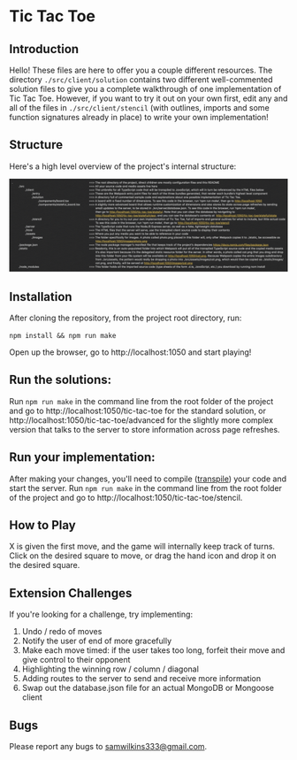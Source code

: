 # Tic Tac Toe

## Introduction

Hello! These files are here to offer you a couple different resources. The directory `./src/client/solution` contains two different
well-commented solution files to give you a complete walkthrough of one implementation of Tic Tac Toe. However, if you want to try it out on your own first, edit any and all of the files in `./src/client/stencil` (with outlines, imports and some function signatures already in place) to write your own implementation!

## Structure
Here's a high level overview of the project's internal structure:

![Project Overview](/src/assets/images/overview.png)

## Installation

After cloning the repository, from the project root directory, run:

`npm install && npm run make`

Open up the browser, go to http://localhost:1050 and start playing!

 ## Run the solutions:
 
Run `npm run make` in the command line from the root folder of the project and go to http://localhost:1050/tic-tac-toe for the standard solution, or http://localhost:1050/tic-tac-toe/advanced for the slightly more complex version that talks to the server to store information across page refreshes.

## Run your implementation:

After making your changes, you'll need to compile ([transpile](https://howtodoinjava.com/typescript/transpiler-vs-compiler/)) your code and start the server. Run `npm run make` in the command line from the root folder of the project and go to http://localhost:1050/tic-tac-toe/stencil. 

## How to Play

X is given the first move, and the game will internally keep track of turns. Click on the desired square to move, or
drag the hand icon and drop it on the desired square.

## Extension Challenges

If you're looking for a challenge, try implementing:
1) Undo / redo of moves
2) Notify the user of end of more gracefully
3) Make each move timed: if the user takes too long, forfeit their move and give control to their opponent
4) Highlighting the winning row / column / diagonal
5) Adding routes to the server to send and receive more information
6) Swap out the database.json file for an actual MongoDB or Mongoose client

## Bugs

Please report any bugs to samwilkins333@gmail.com.
